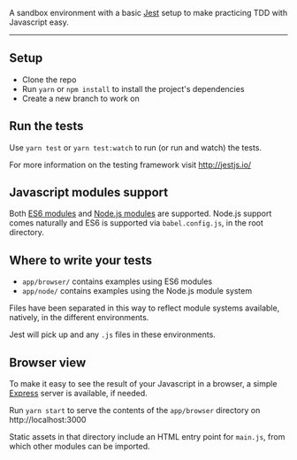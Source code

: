 A sandbox environment with a basic [Jest](http://jestjs.io/) setup to make practicing TDD with Javascript easy.

---

## Setup

- Clone the repo
- Run `yarn` or `npm install` to install the project's dependencies
- Create a new branch to work on

## Run the tests

Use `yarn test` or `yarn test:watch` to run (or run and watch) the tests.

For more information on the testing framework visit http://jestjs.io/

## Javascript modules support

Both [ES6 modules](https://developer.mozilla.org/en-US/docs/Web/JavaScript/Guide/Modules) and
[Node.js modules](https://nodejs.org/api/modules.html) are supported. Node.js support comes
naturally and ES6 is supported via `babel.config.js`, in the root directory.

## Where to write your tests

- `app/browser/` contains examples using ES6 modules
- `app/node/` contains examples using the Node.js module system

Files have been separated in this way to reflect module systems available, natively, in the different environments.

Jest will pick up and any `.js` files in these environments.

## Browser view

To make it easy to see the result of your Javascript in a browser, a simple [Express](https://expressjs.com/) server is available, if needed.

Run `yarn start` to serve the contents of the `app/browser` directory on http://localhost:3000

Static assets in that directory include an HTML entry point for `main.js`,
from which other modules can be imported.
